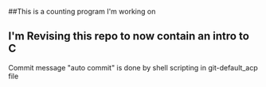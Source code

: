 ##This is a counting program I'm working on

## I'm Revising this repo to now contain an intro to C
 Commit message "auto commit" is done by shell scripting in git-default_acp file
